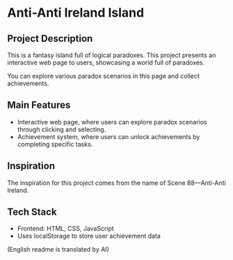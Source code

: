 # Anti-Anti Ireland Island

## Project Description

This is a fantasy island full of logical paradoxes. This project presents an interactive web page to users, showcasing a world full of paradoxes.

You can explore various paradox scenarios in this page and collect achievements.

## Main Features
- Interactive web page, where users can explore paradox scenarios through clicking and selecting.
- Achievement system, where users can unlock achievements by completing specific tasks.

## Inspiration
The inspiration for this project comes from the name of Scene 88—Anti-Anti Ireland.

## Tech Stack
- Frontend: HTML, CSS, JavaScript
- Uses localStorage to store user achievement data


(English readme is translated by AI)
